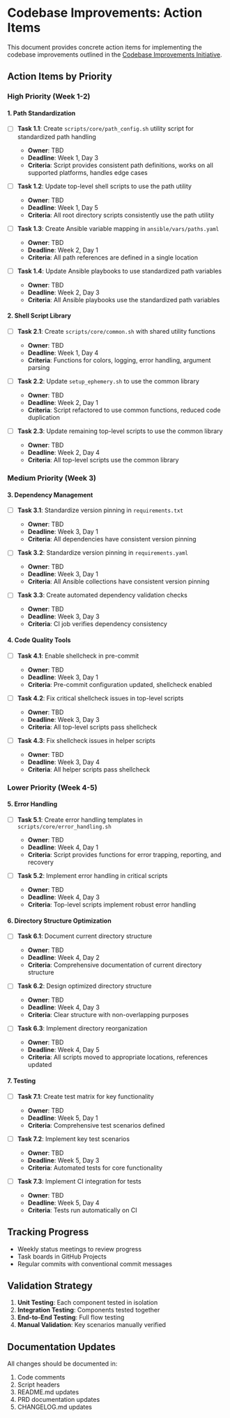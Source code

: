 # Codebase Improvements: Action Items

This document provides concrete action items for implementing the codebase improvements outlined in the [Codebase Improvements Initiative](./CODEBASE_IMPROVEMENTS.md).

## Action Items by Priority

### High Priority (Week 1-2)

#### 1. Path Standardization

- [ ] **Task 1.1**: Create `scripts/core/path_config.sh` utility script for standardized path handling
  - **Owner**: TBD
  - **Deadline**: Week 1, Day 3
  - **Criteria**: Script provides consistent path definitions, works on all supported platforms, handles edge cases

- [ ] **Task 1.2**: Update top-level shell scripts to use the path utility
  - **Owner**: TBD
  - **Deadline**: Week 1, Day 5
  - **Criteria**: All root directory scripts consistently use the path utility

- [ ] **Task 1.3**: Create Ansible variable mapping in `ansible/vars/paths.yaml`
  - **Owner**: TBD
  - **Deadline**: Week 2, Day 1
  - **Criteria**: All path references are defined in a single location

- [ ] **Task 1.4**: Update Ansible playbooks to use standardized path variables
  - **Owner**: TBD
  - **Deadline**: Week 2, Day 3
  - **Criteria**: All Ansible playbooks use the standardized path variables

#### 2. Shell Script Library

- [ ] **Task 2.1**: Create `scripts/core/common.sh` with shared utility functions
  - **Owner**: TBD
  - **Deadline**: Week 1, Day 4
  - **Criteria**: Functions for colors, logging, error handling, argument parsing

- [ ] **Task 2.2**: Update `setup_ephemery.sh` to use the common library
  - **Owner**: TBD
  - **Deadline**: Week 2, Day 1
  - **Criteria**: Script refactored to use common functions, reduced code duplication

- [ ] **Task 2.3**: Update remaining top-level scripts to use the common library
  - **Owner**: TBD
  - **Deadline**: Week 2, Day 4
  - **Criteria**: All top-level scripts use the common library

### Medium Priority (Week 3)

#### 3. Dependency Management

- [ ] **Task 3.1**: Standardize version pinning in `requirements.txt`
  - **Owner**: TBD
  - **Deadline**: Week 3, Day 1
  - **Criteria**: All dependencies have consistent version pinning

- [ ] **Task 3.2**: Standardize version pinning in `requirements.yaml`
  - **Owner**: TBD
  - **Deadline**: Week 3, Day 1
  - **Criteria**: All Ansible collections have consistent version pinning

- [ ] **Task 3.3**: Create automated dependency validation checks
  - **Owner**: TBD
  - **Deadline**: Week 3, Day 3
  - **Criteria**: CI job verifies dependency consistency

#### 4. Code Quality Tools

- [ ] **Task 4.1**: Enable shellcheck in pre-commit
  - **Owner**: TBD
  - **Deadline**: Week 3, Day 1
  - **Criteria**: Pre-commit configuration updated, shellcheck enabled

- [ ] **Task 4.2**: Fix critical shellcheck issues in top-level scripts
  - **Owner**: TBD
  - **Deadline**: Week 3, Day 3
  - **Criteria**: All top-level scripts pass shellcheck

- [ ] **Task 4.3**: Fix shellcheck issues in helper scripts
  - **Owner**: TBD
  - **Deadline**: Week 3, Day 4
  - **Criteria**: All helper scripts pass shellcheck

### Lower Priority (Week 4-5)

#### 5. Error Handling

- [ ] **Task 5.1**: Create error handling templates in `scripts/core/error_handling.sh`
  - **Owner**: TBD
  - **Deadline**: Week 4, Day 1
  - **Criteria**: Script provides functions for error trapping, reporting, and recovery

- [ ] **Task 5.2**: Implement error handling in critical scripts
  - **Owner**: TBD
  - **Deadline**: Week 4, Day 3
  - **Criteria**: Top-level scripts implement robust error handling

#### 6. Directory Structure Optimization

- [ ] **Task 6.1**: Document current directory structure
  - **Owner**: TBD
  - **Deadline**: Week 4, Day 2
  - **Criteria**: Comprehensive documentation of current directory structure

- [ ] **Task 6.2**: Design optimized directory structure
  - **Owner**: TBD
  - **Deadline**: Week 4, Day 3
  - **Criteria**: Clear structure with non-overlapping purposes

- [ ] **Task 6.3**: Implement directory reorganization
  - **Owner**: TBD
  - **Deadline**: Week 4, Day 5
  - **Criteria**: All scripts moved to appropriate locations, references updated

#### 7. Testing

- [ ] **Task 7.1**: Create test matrix for key functionality
  - **Owner**: TBD
  - **Deadline**: Week 5, Day 1
  - **Criteria**: Comprehensive test scenarios defined

- [ ] **Task 7.2**: Implement key test scenarios
  - **Owner**: TBD
  - **Deadline**: Week 5, Day 3
  - **Criteria**: Automated tests for core functionality

- [ ] **Task 7.3**: Implement CI integration for tests
  - **Owner**: TBD
  - **Deadline**: Week 5, Day 4
  - **Criteria**: Tests run automatically on CI

## Tracking Progress

- Weekly status meetings to review progress
- Task boards in GitHub Projects
- Regular commits with conventional commit messages

## Validation Strategy

1. **Unit Testing**: Each component tested in isolation
2. **Integration Testing**: Components tested together
3. **End-to-End Testing**: Full flow testing
4. **Manual Validation**: Key scenarios manually verified

## Documentation Updates

All changes should be documented in:
1. Code comments
2. Script headers
3. README.md updates
4. PRD documentation updates
5. CHANGELOG.md updates
